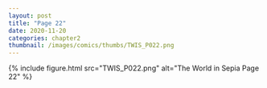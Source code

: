 ```yaml
---
layout: post
title: "Page 22"
date: 2020-11-20
categories: chapter2
thumbnail: /images/comics/thumbs/TWIS_P022.png
---
```


{% include figure.html src="TWIS_P022.png" alt="The World in Sepia Page 22" %}
